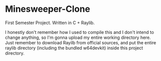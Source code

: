 # Minesweeper-Clone
First Semester Project. Written in C + Raylib.

I honestly don't remember how I used to compile this and I don't intend to change anything, so I'm gonna upload my entire working directory here.
Just remember to download Rayilb from official sources, and put the entire raylib directory (including the bundled w64devkit) inside this project directory.
